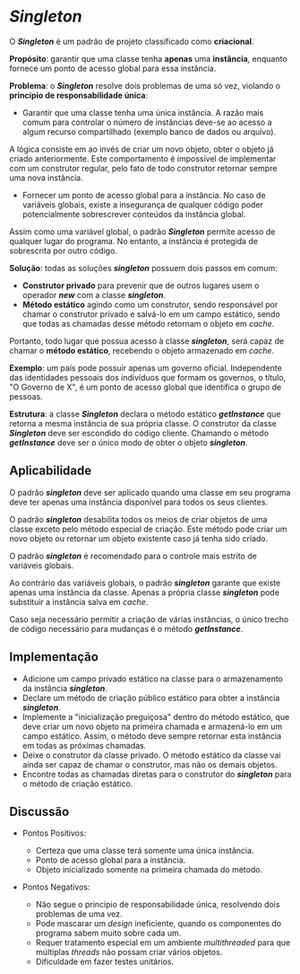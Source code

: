 # *Singleton*

O ***Singleton*** é um padrão de projeto classificado como **criacional**.

**Propósito**: garantir que uma classe tenha **apenas** uma **instância**, enquanto fornece um ponto de acesso global para essa instância.

**Problema**: o ***Singleton*** resolve dois problemas de uma só vez, violando o **princípio de responsabilidade única**:

- Garantir que uma classe tenha uma única instância. A razão mais comum para controlar o número de instâncias deve-se ao acesso a algum recurso compartilhado (exemplo banco de dados ou arquivo).

A lógica consiste em ao invés de criar um novo objeto, obter o objeto já criado anteriormente. Este comportamento é impossível de implementar com um construtor regular, pelo fato de todo construtor retornar sempre uma nova instância.

- Fornecer um ponto de acesso global para a instância. No caso de variáveis globais, existe a insegurança de qualquer código poder potencialmente sobrescrever conteúdos da instância global.

Assim como uma variável global, o padrão ***Singleton*** permite acesso de qualquer lugar do programa. No entanto, a instância é protegida de sobrescrita por outro código.

**Solução**: todas as soluções ***singleton*** possuem dois passos em comum:

- **Construtor privado** para prevenir que de outros lugares usem o operador ***new*** com a classe ***singleton***.
- **Método estático** agindo como um construtor, sendo responsável por chamar o construtor privado e salvá-lo em um campo estático, sendo que todas as chamadas desse método retornam o objeto em *cache*.

Portanto, todo lugar que possua acesso à classe ***singleton***, será capaz de chamar o **método estático**, recebendo o objeto armazenado em *cache*.

**Exemplo**: um país pode possuir apenas um governo oficial. Independente das identidades pessoais dos indivíduos que formam os governos, o título, "O Governo de X", é um ponto de acesso global que identifica o grupo de pessoas.

**Estrutura**: a classe ***Singleton*** declara o método estático ***getInstance*** que retorna a mesma instância de sua própria classe. O construtor da classe ***Singleton*** deve ser escondido do código cliente. Chamando o método ***getInstance*** deve ser o único modo de obter o objeto ***singleton***.

## Aplicabilidade

O padrão ***singleton*** deve ser aplicado quando uma classe em seu programa deve ter apenas uma instância disponível para todos os seus clientes.

O padrão ***singleton*** desabilita todos os meios de criar objetos de uma classe exceto pelo método especial de criação. Este método pode criar um novo objeto ou retornar um objeto existente caso já tenha sido criado.

O padrão ***singleton*** é recomendado para o controle mais estrito de variáveis globais.

Ao contrário das variáveis globais, o padrão ***singleton*** garante que existe apenas uma instância da classe. Apenas a própria classe ***singleton*** pode substituir a instância salva em *cache*.

Caso seja necessário permitir a criação de várias instâncias, o único trecho de código necessário para mudanças é o método ***getInstance***.

## Implementação

- Adicione um campo privado estático na classe para o armazenamento da instância ***singleton***.
- Declare um método de criação público estático para obter a instância ***singleton***.
- Implemente a "inicialização preguiçosa" dentro do método estático, que deve criar um novo objeto na primeira chamada e armazená-lo em um campo estático. Assim, o método deve sempre retornar esta instância em todas as próximas chamadas.
- Deixe o construtor da classe privado. O método estático da classe vai ainda ser capaz de chamar o construtor, mas não os demais objetos.
- Encontre todas as chamadas diretas para o construtor do ***singleton*** para o método de criação estático.

## Discussão

- Pontos Positivos:
  - Certeza que uma classe terá somente uma única instância.
  - Ponto de acesso global para a instância.
  - Objeto inicializado somente na primeira chamada do método.

- Pontos Negativos:
  - Não segue o princípio de responsabilidade única, resolvendo dois problemas de uma vez.
  - Pode mascarar um *design* ineficiente, quando os componentes do programa sabem muito sobre cada um.
  - Requer tratamento especial em um ambiente *multithreaded* para que múltiplas *threads* não possam criar vários objetos.
  - Dificuldade em fazer testes unitários.
